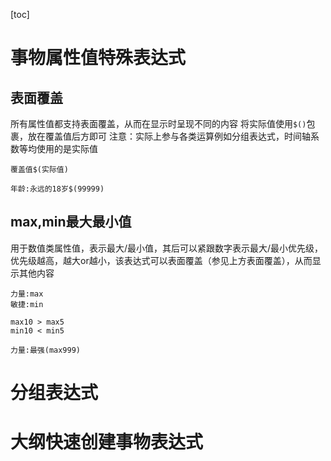 [toc]

# 事物属性值特殊表达式

## 表面覆盖

所有属性值都支持表面覆盖，从而在显示时呈现不同的内容
将实际值使用`$()`包裹，放在覆盖值后方即可
注意：实际上参与各类运算例如分组表达式，时间轴系数等均使用的是实际值

~~~
覆盖值$(实际值)
~~~

~~~
年龄:永远的18岁$(99999)
~~~



## max,min最大最小值

用于数值类属性值，表示最大/最小值，其后可以紧跟数字表示最大/最小优先级，优先级越高，越大or越小，该表达式可以表面覆盖（参见上方表面覆盖），从而显示其他内容
~~~
力量:max
敏捷:min
~~~

~~~
max10 > max5
min10 < min5
~~~

~~~
力量:最强(max999)
~~~



# 分组表达式

# 大纲快速创建事物表达式